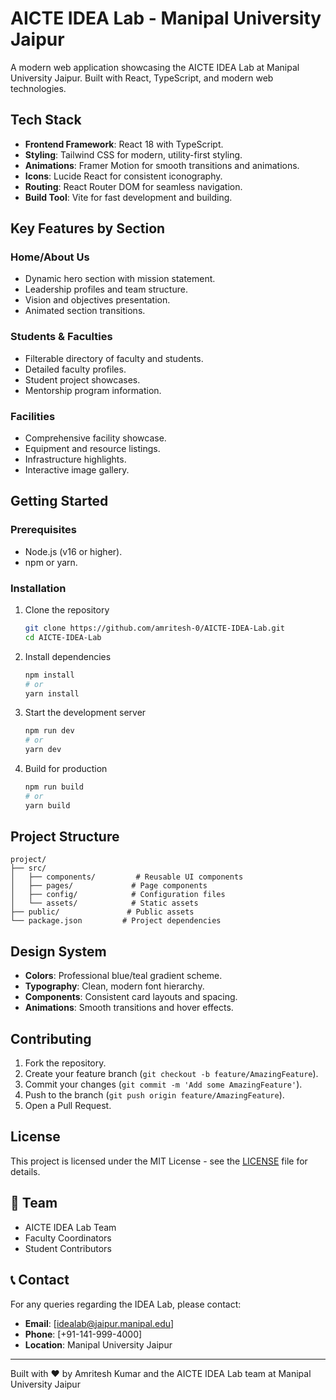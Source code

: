 # AICTE IDEA Lab - Manipal University Jaipur

A modern web application showcasing the AICTE IDEA Lab at Manipal University Jaipur. Built with React, TypeScript, and modern web technologies.

## Tech Stack

- **Frontend Framework**: React 18 with TypeScript.
- **Styling**: Tailwind CSS for modern, utility-first styling.
- **Animations**: Framer Motion for smooth transitions and animations.
- **Icons**: Lucide React for consistent iconography.
- **Routing**: React Router DOM for seamless navigation.
- **Build Tool**: Vite for fast development and building.

## Key Features by Section

### Home/About Us
- Dynamic hero section with mission statement.
- Leadership profiles and team structure.
- Vision and objectives presentation.
- Animated section transitions.

### Students & Faculties
- Filterable directory of faculty and students.
- Detailed faculty profiles.
- Student project showcases.
- Mentorship program information.

### Facilities
- Comprehensive facility showcase.
- Equipment and resource listings.
- Infrastructure highlights.
- Interactive image gallery.

## Getting Started

### Prerequisites
- Node.js (v16 or higher).
- npm or yarn.

### Installation

1. Clone the repository
   ```bash
   git clone https://github.com/amritesh-0/AICTE-IDEA-Lab.git
   cd AICTE-IDEA-Lab
   ```

2. Install dependencies
   ```bash
   npm install
   # or
   yarn install
   ```

3. Start the development server
   ```bash
   npm run dev
   # or
   yarn dev
   ```

4. Build for production
   ```bash
   npm run build
   # or
   yarn build
   ```

##  Project Structure

```
project/
├── src/
│   ├── components/         # Reusable UI components
│   ├── pages/             # Page components
│   ├── config/            # Configuration files
│   └── assets/            # Static assets
├── public/               # Public assets
└── package.json         # Project dependencies
```

##  Design System

- **Colors**: Professional blue/teal gradient scheme.
- **Typography**: Clean, modern font hierarchy.
- **Components**: Consistent card layouts and spacing.
- **Animations**: Smooth transitions and hover effects.

## Contributing

1. Fork the repository.
2. Create your feature branch (`git checkout -b feature/AmazingFeature`).
3. Commit your changes (`git commit -m 'Add some AmazingFeature'`).
4. Push to the branch (`git push origin feature/AmazingFeature`).
5. Open a Pull Request.

## License

This project is licensed under the MIT License - see the [LICENSE](LICENSE) file for details.

## 👥 Team

- AICTE IDEA Lab Team
- Faculty Coordinators
- Student Contributors

## 📞 Contact

For any queries regarding the IDEA Lab, please contact:

- **Email**: [idealab@jaipur.manipal.edu]
- **Phone**: [+91-141-999-4000]
- **Location**: Manipal University Jaipur

---

Built with ❤️ by Amritesh Kumar and the AICTE IDEA Lab team at Manipal University Jaipur
